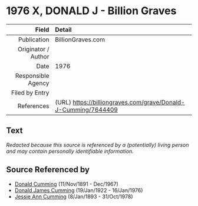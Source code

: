 ﻿---
layout: page
permalink: /sources/s70188431
---

# 1976 X, DONALD J - Billion Graves

Field | Detail
---:|:---
Publication | BillionGraves.com
Originator / Author | 
Date | 1976
Responsible Agency | 
Filed by Entry | 
References | (URL) https://billiongraves.com/grave/Donald-J-Cumming/7644409

## Text

_Redacted because this source is referenced by a (potentially) living person and may contain personally identifiable information._

## Source Referenced by

* [Donald Cumming](../people/@11846578@-donald-cumming-b1891-11-11-d1967-12.md) (11/Nov/1891 - Dec/1967)
* [Donald James Cumming](../people/@42110198@-donald-james-cumming-b1922-1-19-d1976-1-16.md) (19/Jan/1922 - 16/Jan/1976)
* [Jessie Ann Cumming](../people/@66222886@-jessie-ann-cumming-b1893-1-8-d1978-10-31.md) (8/Jan/1893 - 31/Oct/1978)
